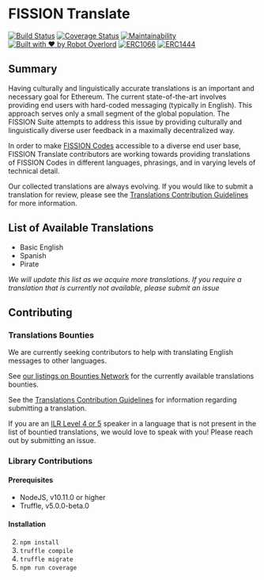 # FISSION Translate

[![Build Status](https://travis-ci.org/fission-suite/fission-translate.svg?branch=master)](https://travis-ci.org/fission-suite/fission-translate)
[![Coverage Status](https://coveralls.io/repos/github/fission-suite/fission-translate/badge.svg?branch=master)](https://coveralls.io/github/fission-suite/fission-translate?branch=master)
[![Maintainability](https://api.codeclimate.com/v1/badges/4ea95c4b75a076d703b2/maintainability)](https://codeclimate.com/github/fission-suite/fission-translate/maintainability)
[![Built with ❤ by Robot Overlord](https://img.shields.io/badge/built%20with%20%F0%9F%92%96%20by-Robot%20Overlord-495572.svg)](http://robotoverlord.io)
[![ERC1066](https://img.shields.io/badge/ERC-1066-42A.svg)](https://eips.ethereum.org/EIPS/eip-1066)
[![ERC1444](https://img.shields.io/badge/ERC-1444-414.svg)](https://github.com/ethereum/EIPs/blob/56f86922bbd3777174cdbf2e0d01d38c6306b9c0/EIPS/eip-1444.md)

## Summary

Having culturally and linguistically accurate translations is an important and necessary goal for Ethereum. The current state-of-the-art involves providing end users with hard-coded messaging (typically in English). This approach serves only a small segment of the global population. The FISSION Suite attempts to address this issue by providing culturally and linguistically diverse user feedback in a maximally decentralized way.

In order to make [FISSION Codes](https://github.com/expede/fission-codes) accessible to a diverse end user base, FISSION Translate contributors are working towards providing translations of FISSION Codes in different languages, phrasings, and in varying levels of technical detail.

Our collected translations are always evolving. If you would like to submit a translation for review, please see the [Translations Contribution Guidelines](https://github.com/jenncoop/fission-translate/blob/master/TRANSLATIONS_CONTRIBUTION_GUIDELINES.md) for more information.

## List of Available Translations
* Basic English
* Spanish
* Pirate

*We will update this list as we acquire more translations. If you require a translation that is currently not available, please submit an issue*

## Contributing

### Translations Bounties

We are currently seeking contributors to help with translating English messages to other languages.

See [our listings on Bounties Network](https://explorer.bounties.network/profile/0xa4be5ffe86423f5ecae5e011abf69870bf42f5f8?bountyStage=active&platform=bounties-network%2Cgitcoin) for the currently available translations bounties.

See the [Translations Contribution Guidelines](https://github.com/jenncoop/fission-translate/blob/master/TRANSLATIONS_CONTRIBUTION_GUIDELINES.md) for information regarding submitting a translation.

If you are an [ILR Level 4 or 5](https://https://en.wikipedia.org/wiki/ILR_scale) speaker in a language that is not present in the list of bountied translations, we would love to speak with you! Please reach out by submitting an issue.

### Library Contributions

#### Prerequisites

* NodeJS, v10.11.0 or higher
* Truffle, v5.0.0-beta.0

#### Installation

2. `npm install`
3. `truffle compile`
4. `truffle migrate`
4. `npm run coverage`
